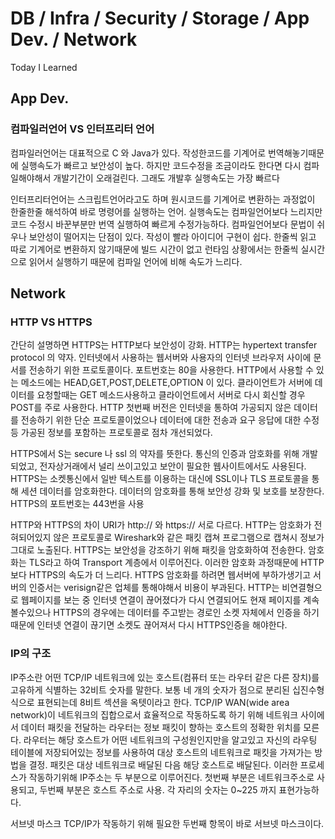 # DB / Infra / Security / Storage / App Dev. / Network
Today I Learned

## App Dev.
### 컴파일러언어 VS 인터프리터 언어
컴파일러언어는 대표적으로 C 와 Java가 있다. 작성한코드를 기계어로 번역해놓기때문에 실행속도가 빠르고 보안성이 높다. 하지만 코드수정을 조금이라도 한다면 다시 컴파일해야해서 개발기간이 오래걸린다. 그래도 개발후 실행속도는 가장 빠르다

인터프리터언어는 스크립트언어라고도 하며 원시코드를 기계어로 변환하는 과정없이 한줄한줄 해석하여 바로 명령어를 실행하는 언어. 실행속도는 컴파일언어보다 느리지만 코드 수정시 바꾼부분만 번역 실행하여 빠르게 수정가능하다. 컴파일언어보다 문법이 쉬우나 보안성이 떨어지는 단점이 있다. 작성이 빨라 아이디어 구현이 쉽다. 한줄씩 읽고 따로 기계어로 변환하지 않기때문에 빌드 시간이 없고 런타임 상황에서는 한줄씩 실시간으로 읽어서 실행하기 때문에 컴파일 언어에 비해 속도가 느리다.

## Network
### HTTP VS HTTPS
간단히 설명하면 HTTPS는 HTTP보다 보안성이 강화. HTTP는 hypertext transfer protocol 의 약자. 인터넷에서 사용하는 웹서버와 사용자의 인터넷 브라우저 사이에 문서를 전송하기 위한 프로토콜이다. 포트번호는 80을 사용한다. HTTP에서 사용할 수 있는 메소드에는 HEAD,GET,POST,DELETE,OPTION 이 있다.
클라이언트가 서버에 데이터를 요청할때는 GET 메소드사용하고 클라이언트에서 서버로 다시 회신할 경우 POST를 주로 사용한다. HTTP 첫번째 버전은 인터넷을 통하여 가공되지 않은 데이터를 전송하기 위한 단순 프로토콜이었으나 데이터에 대한 전송과 요구 응답에 대한 수정 등 가공된 정보를 포함하는 프로토콜로 점차 개선되었다.

HTTPS에서 S는 secure 나 ssl 의 약자를 뜻한다. 통신의 인증과 암호화를 위해 개발되었고, 전자상거래에서 널리 쓰이고있고 보안이 필요한 웹사이트에서도 사용된다. HTTPS는 소켓통신에서 일반 텍스트를 이용하는 대신에 SSL이나 TLS 프로토콜을 통해 세션 데이터를 암호화한다. 데이터의 암호화를 통해 보안성 강화 및 보호를 보장한다.
HTTPS의 포트번호는 443번을 사용  

HTTP와 HTTPS의 차이
URI가 http:// 와 https:// 서로 다르다. HTTP는 암호화가 전혀되어있지 않은 프로토콜로 Wireshark와 같은 패킷 캡쳐 프로그램으로 캡쳐시 정보가 그대로 노출된다. HTTPS는 보안성을 강조하기 위해 패킷을 암호화하여 전송한다.
암호화는 TLS라고 하여 Transport 계층에서 이루어진다. 이러한 암호화 과정때문에 HTTP보다 HTTPS의 속도가 더 느리다. HTTPS 암호화를 하려면 웹서버에 부하가생기고 서버의 인증서는 verisign같은 업체를 통해야해서 비용이 부과된다.
HTTP는 비연결형으로 웹페이지를 보는 중 인터넷 연결이 끊어졌다가 다시 연결되어도 현재 페이지를 계속 볼수있으나 HTTPS의 경우에는 데이터를 주고받는 경로인 소켓 자체에서 인증을 하기때문에 인터넷 연결이 끊기면 소켓도 끊어져서 다시 HTTPS인증을 해야한다.

### IP의 구조
IP주소란 어떤 TCP/IP 네트워크에 있는 호스트(컴퓨터 또는 라우터 같은 다른 장치)를 고유하게 식별하는 32비트 숫자를 말한다. 보통 네 개의 숫자가 점으로 분리된 십진수형식으로 표현되는데 8비트 섹션을 옥텟이라고 한다. TCP/IP WAN(wide area network)이 네트워크의 집합으로서 효율적으로 작동하도록 하기 위해 네트워크 사이에서 데이터 패킷을 전달하는 라우터는 정보 패킷이 향하는 호스트의 정확한 위치를 모른다. 라우터는 해당 호스트가 어떤 네트워크의 구성원인지만을 알고있고 자신의 라우팅 테이블에 저장되어있는 정보를 사용하여 대상 호스트의 네트워크로 패킷을 가져가는 방법을 결정. 패킷은 대상 네트워크로 배달된 다음 해당 호스트로 배달된다. 이러한 프로세스가 작동하기위해 IP주소는 두 부분으로 이루어진다.
첫번째 부분은 네트워크주소로 사용되고, 두번째 부분은 호스트 주소로 사용. 각 자리의 숫자는 0~225 까지 표현가능하다.

서브넷 마스크
TCP/IP가 작동하기 위해 필요한 두번째 항목이 바로 서브넷 마스크이다.
